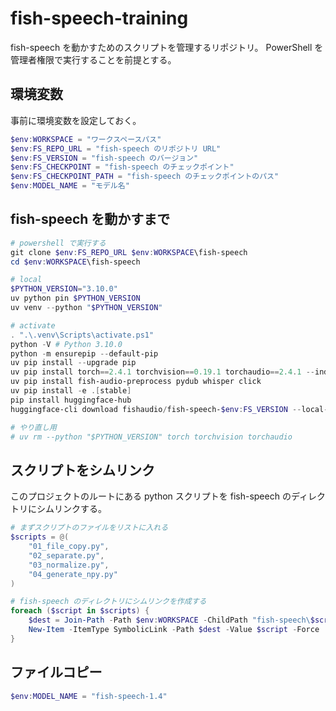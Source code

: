 # fish-speech-training

fish-speech を動かすためのスクリプトを管理するリポジトリ。
PowerShell を管理者権限で実行することを前提とする。

## 環境変数

事前に環境変数を設定しておく。

```powershell
$env:WORKSPACE = "ワークスペースパス"
$env:FS_REPO_URL = "fish-speech のリポジトリ URL"
$env:FS_VERSION = "fish-speech のバージョン"
$env:FS_CHECKPOINT = "fish-speech のチェックポイント"
$env:FS_CHECKPOINT_PATH = "fish-speech のチェックポイントのパス"
$env:MODEL_NAME = "モデル名"
```

## fish-speech を動かすまで

```powershell
# powershell で実行する
git clone $env:FS_REPO_URL $env:WORKSPACE\fish-speech
cd $env:WORKSPACE\fish-speech

# local
$PYTHON_VERSION="3.10.0"
uv python pin $PYTHON_VERSION
uv venv --python "$PYTHON_VERSION"

# activate
. ".\.venv\Scripts\activate.ps1"
python -V # Python 3.10.0
python -m ensurepip --default-pip
uv pip install --upgrade pip
uv pip install torch==2.4.1 torchvision==0.19.1 torchaudio==2.4.1 --index-url https://download.pytorch.org/whl/cu121
uv pip install fish-audio-preprocess pydub whisper click
uv pip install -e .[stable]
pip install huggingface-hub
huggingface-cli download fishaudio/fish-speech-$env:FS_VERSION --local-dir $env:FS_CHECKPOINT

# やり直し用
# uv rm --python "$PYTHON_VERSION" torch torchvision torchaudio
```

## スクリプトをシムリンク

このプロジェクトのルートにある python スクリプトを fish-speech のディレクトリにシムリンクする。

```powershell
# まずスクリプトのファイルをリストに入れる
$scripts = @(
    "01_file_copy.py",
    "02_separate.py",
    "03_normalize.py",
    "04_generate_npy.py"
)

# fish-speech のディレクトリにシムリンクを作成する
foreach ($script in $scripts) {
    $dest = Join-Path -Path $env:WORKSPACE -ChildPath "fish-speech\$script"
    New-Item -ItemType SymbolicLink -Path $dest -Value $script -Force
}
```

## ファイルコピー

```powershell
$env:MODEL_NAME = "fish-speech-1.4"
```
